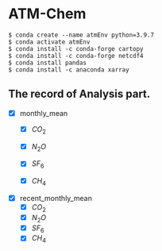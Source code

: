 # ATM-Chem

``` vim
$ conda create --name atmEnv python=3.9.7
$ conda activate atmEnv
$ conda install -c conda-forge cartopy
$ conda install -c conda-forge netcdf4
$ conda install pandas
$ conda install -c anaconda xarray
```

## The record of Analysis part.

* [x] monthly_mean
  * [x] $CO_2$
  * [x] $N_{2}O$
  * [x] $SF_6$
  * [x] $CH_4$


* [x] recent_monthly_mean
  * [x] $CO_2$
  * [x] $N_{2}O$
  * [x] $SF_6$
  * [x] $CH_4$
